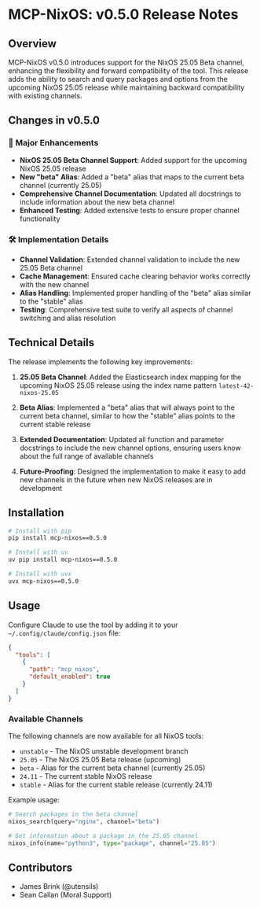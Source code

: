 # MCP-NixOS: v0.5.0 Release Notes

## Overview

MCP-NixOS v0.5.0 introduces support for the NixOS 25.05 Beta channel, enhancing the flexibility and forward compatibility of the tool. This release adds the ability to search and query packages and options from the upcoming NixOS 25.05 release while maintaining backward compatibility with existing channels.

## Changes in v0.5.0

### 🚀 Major Enhancements

- **NixOS 25.05 Beta Channel Support**: Added support for the upcoming NixOS 25.05 release
- **New "beta" Alias**: Added a "beta" alias that maps to the current beta channel (currently 25.05)
- **Comprehensive Channel Documentation**: Updated all docstrings to include information about the new beta channel
- **Enhanced Testing**: Added extensive tests to ensure proper channel functionality

### 🛠️ Implementation Details

- **Channel Validation**: Extended channel validation to include the new 25.05 Beta channel
- **Cache Management**: Ensured cache clearing behavior works correctly with the new channel
- **Alias Handling**: Implemented proper handling of the "beta" alias similar to the "stable" alias
- **Testing**: Comprehensive test suite to verify all aspects of channel switching and alias resolution

## Technical Details

The release implements the following key improvements:

1. **25.05 Beta Channel**: Added the Elasticsearch index mapping for the upcoming NixOS 25.05 release using the index name pattern `latest-42-nixos-25.05`

2. **Beta Alias**: Implemented a "beta" alias that will always point to the current beta channel, similar to how the "stable" alias points to the current stable release

3. **Extended Documentation**: Updated all function and parameter docstrings to include the new channel options, ensuring users know about the full range of available channels

4. **Future-Proofing**: Designed the implementation to make it easy to add new channels in the future when new NixOS releases are in development

## Installation

```bash
# Install with pip
pip install mcp-nixos==0.5.0

# Install with uv
uv pip install mcp-nixos==0.5.0

# Install with uvx
uvx mcp-nixos==0.5.0
```

## Usage

Configure Claude to use the tool by adding it to your `~/.config/claude/config.json` file:

```json
{
  "tools": [
    {
      "path": "mcp_nixos",
      "default_enabled": true
    }
  ]
}
```

### Available Channels

The following channels are now available for all NixOS tools:

- `unstable` - The NixOS unstable development branch
- `25.05` - The NixOS 25.05 Beta release (upcoming)
- `beta` - Alias for the current beta channel (currently 25.05)
- `24.11` - The current stable NixOS release
- `stable` - Alias for the current stable release (currently 24.11)

Example usage:
```python
# Search packages in the beta channel
nixos_search(query="nginx", channel="beta")

# Get information about a package in the 25.05 channel
nixos_info(name="python3", type="package", channel="25.05")
```

## Contributors

- James Brink (@utensils)
- Sean Callan (Moral Support)